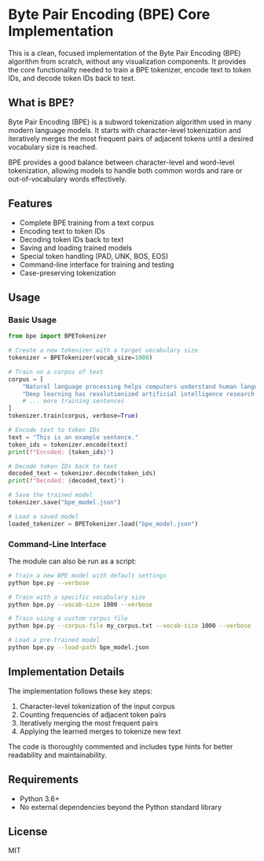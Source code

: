 # Byte Pair Encoding (BPE) Core Implementation

This is a clean, focused implementation of the Byte Pair Encoding (BPE) algorithm from scratch, without any visualization components. It provides the core functionality needed to train a BPE tokenizer, encode text to token IDs, and decode token IDs back to text.

## What is BPE?

Byte Pair Encoding (BPE) is a subword tokenization algorithm used in many modern language models. It starts with character-level tokenization and iteratively merges the most frequent pairs of adjacent tokens until a desired vocabulary size is reached.

BPE provides a good balance between character-level and word-level tokenization, allowing models to handle both common words and rare or out-of-vocabulary words effectively.

## Features

- Complete BPE training from a text corpus
- Encoding text to token IDs
- Decoding token IDs back to text
- Saving and loading trained models
- Special token handling (PAD, UNK, BOS, EOS)
- Command-line interface for training and testing
- Case-preserving tokenization

## Usage

### Basic Usage

```python
from bpe import BPETokenizer

# Create a new tokenizer with a target vocabulary size
tokenizer = BPETokenizer(vocab_size=1000)

# Train on a corpus of text
corpus = [
    "Natural language processing helps computers understand human language.",
    "Deep learning has revolutionized artificial intelligence research.",
    # ... more training sentences
]
tokenizer.train(corpus, verbose=True)

# Encode text to token IDs
text = "This is an example sentence."
token_ids = tokenizer.encode(text)
print(f"Encoded: {token_ids}")

# Decode token IDs back to text
decoded_text = tokenizer.decode(token_ids)
print(f"Decoded: {decoded_text}")

# Save the trained model
tokenizer.save("bpe_model.json")

# Load a saved model
loaded_tokenizer = BPETokenizer.load("bpe_model.json")
```

### Command-Line Interface

The module can also be run as a script:

```bash
# Train a new BPE model with default settings
python bpe.py --verbose

# Train with a specific vocabulary size
python bpe.py --vocab-size 1000 --verbose

# Train using a custom corpus file
python bpe.py --corpus-file my_corpus.txt --vocab-size 1000 --verbose

# Load a pre-trained model
python bpe.py --load-path bpe_model.json
```

## Implementation Details

The implementation follows these key steps:
1. Character-level tokenization of the input corpus
2. Counting frequencies of adjacent token pairs
3. Iteratively merging the most frequent pairs
4. Applying the learned merges to tokenize new text

The code is thoroughly commented and includes type hints for better readability and maintainability.

## Requirements

- Python 3.6+
- No external dependencies beyond the Python standard library

## License

MIT
